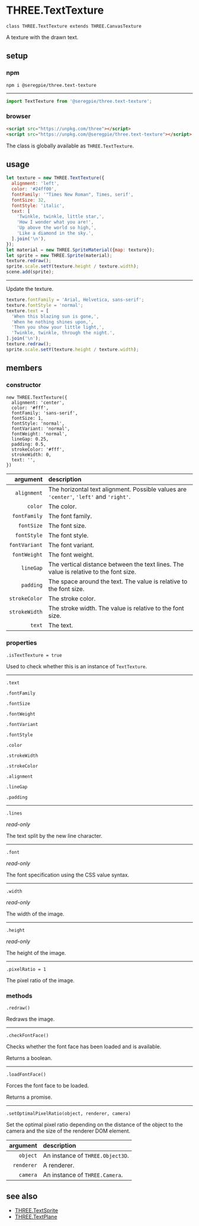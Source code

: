 # THREE.TextTexture

`class THREE.TextTexture extends THREE.CanvasTexture`

A texture with the drawn text.

## setup

### npm

```shell
npm i @seregpie/three.text-texture
```

---

```javascript
import TextTexture from '@seregpie/three.text-texture';
```

### browser

```html
<script src="https://unpkg.com/three"></script>
<script src="https://unpkg.com/@seregpie/three.text-texture"></script>
```

The class is globally available as `THREE.TextTexture`.

## usage

```javascript
let texture = new THREE.TextTexture({
  alignment: 'left',
  color: '#24ff00',
  fontFamily: '"Times New Roman", Times, serif',
  fontSize: 32,
  fontStyle: 'italic',
  text: [
    'Twinkle, twinkle, little star,',
    'How I wonder what you are!',
    'Up above the world so high,',
    'Like a diamond in the sky.',
  ].join('\n'),
});
let material = new THREE.SpriteMaterial({map: texture});
let sprite = new THREE.Sprite(material);
texture.redraw();
sprite.scale.setY(texture.height / texture.width);
scene.add(sprite);
```

---

Update the texture.

```javascript
texture.fontFamily = 'Arial, Helvetica, sans-serif';
texture.fontStyle = 'normal';
texture.text = [
  'When this blazing sun is gone,',
  'When he nothing shines upon,',
  'Then you show your little light,',
  'Twinkle, twinkle, through the night.',
].join('\n');
texture.redraw();
sprite.scale.setY(texture.height / texture.width);
```

## members

### constructor

```
new THREE.TextTexture({
  alignment: 'center',
  color: '#fff',
  fontFamily: 'sans-serif',
  fontSize: 1,
  fontStyle: 'normal',
  fontVariant: 'normal',
  fontWeight: 'normal',
  lineGap: 0.25,
  padding: 0.5,
  strokeColor: '#fff',
  strokeWidth: 0,
  text: '',
})
```

| argument | description |
| ---: | :--- |
| `alignment` | The horizontal text alignment. Possible values are `'center'`, `'left'` and `'right'`. |
| `color` | The color. |
| `fontFamily` | The font family. |
| `fontSize` | The font size. |
| `fontStyle` | The font style. |
| `fontVariant` | The font variant. |
| `fontWeight` | The font weight. |
| `lineGap` | The vertical distance between the text lines. The value is relative to the font size. |
| `padding` | The space around the text. The value is relative to the font size. |
| `strokeColor` | The stroke color. |
| `strokeWidth` | The stroke width. The value is relative to the font size. |
| `text` | The text. |

### properties

`.isTextTexture = true`

Used to check whether this is an instance of `TextTexture`.

---

`.text`

`.fontFamily`

`.fontSize`

`.fontWeight`

`.fontVariant`

`.fontStyle`

`.color`

`.strokeWidth`

`.strokeColor`

`.alignment`

`.lineGap`

`.padding`

---

`.lines`

*read-only*

The text split by the new line character.

---

`.font`

*read-only*

The font specification using the CSS value syntax.

---

`.width`

*read-only*

The width of the image.

---

`.height`

*read-only*

The height of the image.

---

`.pixelRatio = 1`

The pixel ratio of the image.

### methods

`.redraw()`

Redraws the image.

---

`.checkFontFace()`

Checks whether the font face has been loaded and is available.

Returns a boolean.

---

`.loadFontFace()`

Forces the font face to be loaded.

Returns a promise.

---

`.setOptimalPixelRatio(object, renderer, camera)`

Set the optimal pixel ratio depending on the distance of the object to the camera and the size of the renderer DOM element.

| argument | description |
| ---: | :--- |
| `object` | An instance of `THREE.Object3D`. |
| `renderer` | A renderer. |
| `camera` | An instance of `THREE.Camera`. |

## see also

- [THREE.TextSprite](https://github.com/SeregPie/THREE.TextSprite)
- [THREE.TextPlane](https://github.com/SeregPie/THREE.TextPlane)

